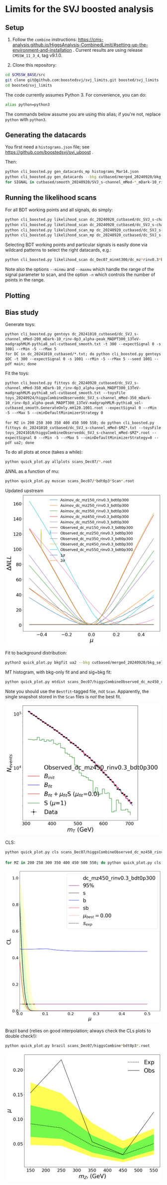 # Limits for the SVJ boosted analysis

## Setup 

1. Follow the `combine` instructions: https://cms-analysis.github.io/HiggsAnalysis-CombinedLimit/#setting-up-the-environment-and-installation .
Current results are using release `CMSSW_11_3_4`, tag v9.1.0.

2. Clone this repository:

```bash
cd $CMSSW_BASE/src
git clone git@github.com:boostedsvj/svj_limits.git boosted/svj_limits
cd boosted/svj_limits
```

The code currently assumes Python 3.
For convenience, you can do:

```bash
alias python=python3
```

The commands below assume you are using this alias; if you're not, replace `python` with `python3`.


## Generating the datacards

You first need a `histograms.json` file; see https://github.com/boostedsvj/svj_uboost .

Then:

```bash
python cli_boosted.py gen_datacards_mp histograms_Mar14.json
python cli_boosted.py gen_datacards --bkg cutbased/merged_20240920/bkg_sel-cutbased.json --sig cutbased/smooth_20240920/SVJ_s-channel_mMed-350_mDark-10_rinv-0p3_alpha-peak_MADPT300_13TeV-madgraphMLM-pythia8_sel-cutbased_smooth.json
for SIGNAL in cutbased/smooth_20240920/SVJ_s-channel_mMed-*_mDark-10_rinv-0p3*.json; do python cli_boosted.py gen_datacards --bkg cutbased/merged_20240920/bkg_sel-cutbased.json --sig $SIGNAL; done
```

## Running the likelihood scans

For all BDT working points and all signals, do simply:

```bash
python cli_boosted.py likelihood_scan dc_20240920_cutbased/dc_SVJ_s-channel_mMed-450_mDark-10_rinv-0p3_alpha-peak_MADPT300_13TeV-madgraphMLM-pythia8_sel-cutbased_smooth.txt
python cli_boosted.py likelihood_scan dc_20240920_cutbased/dc_SVJ_s-channel_mMed-450_mDark-10_rinv-0p3_alpha-peak_MADPT300_13TeV-madgraphMLM-pythia8_sel-cutbased_smooth.txt --asimov
python cli_boosted.py likelihood_scan_mp dc_20240920_cutbased/dc_SVJ_s-channel_mMed-*_mDark-10_rinv-0p3_alpha-peak_MADPT300_13TeV-madgraphMLM-pythia8_sel-cutbased_smooth.txt 
python cli_boosted.py likelihood_scan_mp dc_20240920_cutbased/dc_SVJ_s-channel_mMed-*_mDark-10_rinv-0p3_alpha-peak_MADPT300_13TeV-madgraphMLM-pythia8_sel-cutbased_smooth.txt --asimov
```

Selecting BDT working points and particular signals is easily done via wildcard patterns to select the right datacards, e.g.:

```bash
python cli_boosted.py likelihood_scan dc_Dec07_minmt300/dc_mz*rinv0.3*bdt0p{0,3,5}*.txt --asimov --minmu -.5 --maxmu .5 -n 100
```

Note also the options `--minmu` and `--maxmu` which handle the range of the signal parameter to scan, and the option `-n` which controls the number of points in the range.



## Plotting
## Bias study

Generate toys:

```
python cli_boosted.py gentoys dc_20241010_cutbased/dc_SVJ_s-channel_mMed-200_mDark-10_rinv-0p3_alpha-peak_MADPT300_13TeV-madgraphMLM-pythia8_sel-cutbased_smooth.txt -t 300 --expectSignal 0 -s 1001 --rMin -5 --rMax 5
for DC in dc_20241010_cutbased/*.txt; do python cli_boosted.py gentoys $DC -t 300 --expectSignal 0 -s 1001 --rMin -5 --rMax 5 --seed 1001 --pdf main; done
```

Fit the toys:

```
python cli_boosted.py fittoys dc_20240920_cutbased/dc_SVJ_s-channel_mMed-350_mDark-10_rinv-0p3_alpha-peak_MADPT300_13TeV-madgraphMLM-pythia8_sel-cutbased_smooth.txt --toysFile toys_20240924/higgsCombineObserveddc_SVJ_s-channel_mMed-350_mDark-10_rinv-0p3_alpha-peak_MADPT300_13TeV-madgraphMLM-pythia8_sel-cutbased_smooth.GenerateOnly.mH120.1001.root --expectSignal 0 --rMin -5 --rMax 5 --cminDefaultMinimizerStrategy 0
 
for MZ in 200 250 300 350 400 450 500 550; do python cli_boosted.py fittoys dc_20241010_cutbased/dc_SVJ_s-channel_mMed-$MZ*.txt --toysFile toys_20241010/higgsCombineObserveddc_SVJ_s-channel_mMed-$MZ*.root --expectSignal 0 --rMin -5 --rMax 5 --cminDefaultMinimizerStrategy=0 --pdf ua2; done
```


To do all plots at once (takes a while):

```bash
python quick_plot.py allplots scans_Dec07/*.root
```


ΔNNL as a function of mu:

```bash
python quick_plot.py muscan scans_Dec07/*bdt0p3*Scan*.root
```

Updated upstream
![muscan](example_plots/muscan.png)

Fit to background distribution:
```bash
python3 quick_plot.py bkgfit ua2 --bkg cutbased/merged_20240920/bkg_sel-cutbased.json --sig cutbased/smooth_20240920/SVJ_s-channel_mMed-350_mDark-10_rinv-0p3_alpha-peak_MADPT300_13TeV-madgraphMLM-pythia8_sel-cutbased_smooth.json --outfile fit_bkg.png
```

MT histogram, with bkg-only fit and and sig+bkg fit:

```bash
python quick_plot.py mtdist scans_Dec07/higgsCombineObserved_dc_mz450_rinv0.3_bdt0p300Bestfit.MultiDimFit.mH120.root
```

Note you should use the `Bestfit`-tagged file, not `Scan`.
Apparently, the single snapshot stored in the `Scan` files is _not_ the best fit.


![mtdist](example_plots/mtdist.png)


CLS:

```bash
python quick_plot.py cls scans_Dec07/higgsCombineObserved_dc_mz450_rinv0.3_bdt0p300.MultiDimFit.mH120.root scans_Dec07/higgsCombineAsimov_dc_mz450_rinv0.3_bdt0p300.MultiDimFit.mH120.root

for MZ in 200 250 300 350 400 450 500 550; do python quick_plot.py cls scans_20241009/higgsCombineObserveddc_SVJ_s-channel_mMed-$MZ*_mDark-10_rinv-0p3_alpha-peak_MADPT300_13TeV-madgraphMLM-pythia8_sel-cutbased_smoothScan.MultiDimFit.mH120.root scans_20241009/higgsCombineAsimovdc_SVJ_s-channel_mMed-$MZ*_mDark-10_rinv-0p3_alpha-peak_MADPT300_13TeV-madgraphMLM-pythia8_sel-cutbased_smoothScan.MultiDimFit.mH120.root --clean; done
```

![cls](example_plots/cls.png)


Brazil band (relies on good interpolation; always check the CLs plots to double check!):

```bash
python quick_plot.py brazil scans_Dec07/higgsCombine*bdt0p3*.root
```

![brazil](example_plots/brazil.png)
